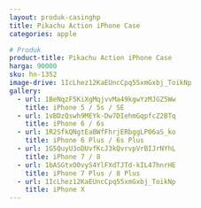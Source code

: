 ```yaml
---
layout: produk-casinghp
title: Pikachu Action iPhone Case
categories: apple

# Produk
product-title: Pikachu Action iPhone Case
harga: 90000
sku: hn-1352
image-drive: 1IcLhez12KaEUncCpq55xmGxbj_ToikNp
gallery:
  - url: 1BeNqzF5KiXgMqjvvMa49kgwYzMJGZ5Ww
    title: iPhone 5 / 5s / SE
  - url: 1vBDzQswh9MEYk-Dw7DIehmGqpfcZ2BTq
    title: iPhone 6 / 6s
  - url: 1R2SfkQNgtEaBWfFhrjERbggLP06aS_ko
    title: iPhone 6 Plus / 6s Plus
  - url: 1G5QuyU3oDUvfKcJ3kQvrvpVrBIJrNYhL
    title: iPhone 7 / 8
  - url: 1bASGtxO0vyS4YlFXdTJTd-kIL47hnrHE
    title: iPhone 7 Plus / 8 Plus
  - url: 1IcLhez12KaEUncCpq55xmGxbj_ToikNp
    title: iPhone X
---
```


